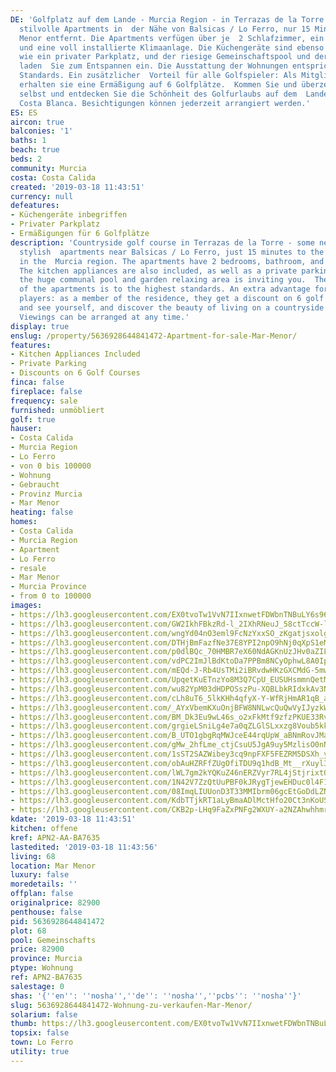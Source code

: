 ```yaml
---
DE: 'Golfplatz auf dem Lande - Murcia Region - in Terrazas de la Torre - einige moderne,
  stilvolle Apartments in  der Nähe von Balsicas / Lo Ferro, nur 15 Minuten vom Mar
  Menor entfernt. Die Apartments verfügen über je  2 Schlafzimmer, ein Badezimmer
  und eine voll installierte Klimaanlage. Die Küchengeräte sind ebenso  enthalten
  wie ein privater Parkplatz, und der riesige Gemeinschaftspool und der Entspannungsbereich
  laden  Sie zum Entspannen ein. Die Ausstattung der Wohnungen entspricht höchsten
  Standards. Ein zusätzlicher  Vorteil für alle Golfspieler: Als Mitglied der Residenz
  erhalten sie eine Ermäßigung auf 6 Golfplätze.  Kommen Sie und überzeugen Sie sich
  selbst und entdecken Sie die Schönheit des Golfurlaubs auf dem  Lande an der südlichen
  Costa Blanca. Besichtigungen können jederzeit arrangiert werden.'
ES: ES
aircon: true
balconies: '1'
baths: 1
beach: true
beds: 2
community: Murcia
costa: Costa Calida
created: '2019-03-18 11:43:51'
currency: null
defeatures:
- Küchengeräte inbegriffen
- Privater Parkplatz
- Ermäßigungen für 6 Golfplätze
description: 'Countryside golf course in Terrazas de la Torre - some new build modern
  stylish  apartments near Balsicas / Lo Ferro, just 15 minutes to the Mar Menor -
  in the  Murcia region. The apartments have 2 bedrooms, bathroom, and also A/C fully  installed.
  The kitchen appliances are also included, as well as a private parking  space, and
  the huge communal pool and garden relaxing area is inviting you.  The finishing
  of the apartments is to the highest standards. An extra advantage for  all golf
  players: as a member of the residence, they get a discount on 6 golf courts.  Come
  and see yourself, and discover the beauty of living on a countryside golf  resort.
  Viewings can be arranged at any time.'
display: true
enslug: /property/5636928644841472-Apartment-for-sale-Mar-Menor/
features:
- Kitchen Appliances Included
- Private Parking
- Discounts on 6 Golf Courses
finca: false
fireplace: false
frequency: sale
furnished: unmöbliert
golf: true
hauser:
- Costa Calida
- Murcia Region
- Lo Ferro
- von 0 bis 100000
- Wohnung
- Gebraucht
- Provinz Murcia
- Mar Menor
heating: false
homes:
- Costa Calida
- Murcia Region
- Apartment
- Lo Ferro
- resale
- Mar Menor
- Murcia Province
- from 0 to 100000
images:
- https://lh3.googleusercontent.com/EX0tvoTw1VvN7IIxnwetFDWbnTNBuLY6s967kiMmGTVcywXyIIgU6z7R-gRbKeF6-1RPj0rCZYy3BK8IHNU=w640-rj-e30-l100
- https://lh3.googleusercontent.com/GW2IkhFBkzRd-l_2IXhRNeuJ_58ctTccW-lOsCXxC9BQihUB4Tm2WWLObgiRM60k4LpdgR2Rzj9OotP2axM=w640-rj-e30-l100
- https://lh3.googleusercontent.com/wngYd04nO3eml9FcNzYxxSO_zKgatjsxolgu-lEhCZa_LbM6fuazYf2gOcYQe1wkGpSrVZaEW6FBa_qMph90ww=w640-rj-e30-l100
- https://lh3.googleusercontent.com/DTHjBmFazfNe37E8YPI2npO9hNj0qXpS1eMj98d2P-XVWDEaKsut-MAwI9POsxW0j65GgIREj3rxhAlybuho=w640-rj-e30-l100
- https://lh3.googleusercontent.com/p0dlBQc_70HMBR7eX60NdAGKnUzJHv0aZIL0kpAeSOxLHmyOpB5ToZ80jBy8c-8y3vSNtRhyrPlc2Q0SSf4=w640-rj-e30-l100
- https://lh3.googleusercontent.com/vdPC2ImJlBdKtoDa7PPBm8NCyOphwL8A0IpcJjUsM6vMf9LHRDntsT0pt5DZxLfaqKxuhbc5x-d51qBuAWR6=w640-rj-e30-l100
- https://lh3.googleusercontent.com/mEQd-J-Rb4UsTMi2iBRvdwHKzGXCMdG-5mwSDyt41DtcywWdnZJqpNMtMnRRtTsXiwR3vW4S0GOAAtFeWw2P5w=w640-rj-e30-l100
- https://lh3.googleusercontent.com/UpqetKuETnzYo8M3Q7CpU_EUSUHsmmnQetMtZ0v8a38pQdZGtweEAv-S6976aiX76qpMOtwbH7dgR3yW2-breA=w640-rj-e30-l100
- https://lh3.googleusercontent.com/wu82YpM03dHDPOSszPu-XQBLbkRIdxkAv3N6brUsouMmMDnIIDD9kj4EFAWz2a8REltxqvp4tIeQYSYt5gzP=w640-rj-e30-l100
- https://lh3.googleusercontent.com/cLh8uT6_5lkKHh4qfyX-Y-WfRjHmAR1qB_a9xAPmM76zPJuTMxThPbv4dBzEBCwRJQi3IWUYgq06vzSMvyqY=w640-rj-e30-l100
- https://lh3.googleusercontent.com/_AYxVbemKXuOnjBFW8NNLwcQuQwVyIJyzkW2cxB5H_6CHmtxNVToNBiXwR-h2eB6hUocOtBBBn8O2ercu8lv=w640-rj-e30-l100
- https://lh3.googleusercontent.com/BM_Dk3Eu9wL46s_o2xFkMtf9zfzPKUE33RveCwrAvi3aNpcysjt2kflko42Y4PFpnoP0fG51BPh8T8K__kA=w640-rj-e30-l100
- https://lh3.googleusercontent.com/grgieLSniLg4e7a0qZLGlSLxxzg8Voub5kk4SvdHAm-fSfHZ7mwQ4Ta8E1G5TTkcNkqVe3eoR2YHW1lcvg1cyA=w640-rj-e30-l100
- https://lh3.googleusercontent.com/B_UTO1gbgRqMWJceE44rqUpW_aBNmRovJMa55xcEWyTncvlaqzJ-IgebrROIuXKsGF9erKf420xjEbuf3xQ=w640-rj-e30-l100
- https://lh3.googleusercontent.com/gMw_2hfLme_ctjCsuU5JgA9uy5MzlisO0nNdFhn2nU3wCXZj-fSiNimgZW5fZu1eK-TTkYTIAzzVGSf0f3o=w640-rj-e30-l100
- https://lh3.googleusercontent.com/1sST2SAZWibey3cq9npFXF5FEZRM5DSXh_yad1qSlfglUkM2Eo0DkWDcb7kacl_TKBWNAchNJK7cuKG0S8Sf=w640-rj-e30-l100
- https://lh3.googleusercontent.com/obAuHZRFfZUgOfiTDU9q1hdB_Mt__rXuyl3xUKFOx_WM5zra8VTrCs8cmJpqA1bePpbDxIpYh3WDrUz0Q0Y=w640-rj-e30-l100
- https://lh3.googleusercontent.com/lWL7gm2kYQKuZ46nERZVyr7RL4jStjrixtQrJ4Ih-O-0IzvGYPQXE7_eCbh2gjRt4dFNeIgpU8C2TaDHYjufZw=w640-rj-e30-l100
- https://lh3.googleusercontent.com/1N42V7ZzQtUuPBF0kJRygTjewEHDuc0l4F1imppDc55mSqbtg8VULU6eM4Vx4GEd6TFjjxbnMxh8UTBnfQJd=w640-rj-e30-l100
- https://lh3.googleusercontent.com/08ImqLIUUonD3T33MMIbrm06gcEtGoDdLZNcusxd8stWsPVmL4qdLTGm72_RRRiKFxwLMiieNlV9Ko_q_pb0=w640-rj-e30-l100
- https://lh3.googleusercontent.com/KdbTTjkRT1aLyBmaADlMctHfo20Ct3nKoUS0C3pBNuT4MVs_lbQF-4rYmHSywTJ_4TPgfKGKb5wDZ6gf5-Q=w640-rj-e30-l100
- https://lh3.googleusercontent.com/CKB2p-LHq9FaZxPNFg2WXUY-a2NZAhwhhmrCWdku4dO_ABJvTCX5-4uKB-3flLzIuhRU6OgawrucG5UDtQUWbw=w640-rj-e30-l100
kdate: '2019-03-18 11:43:51'
kitchen: offene
kref: APN2-AA-BA7635
lastedited: '2019-03-18 11:43:56'
living: 68
location: Mar Menor
luxury: false
moredetails: ''
offplan: false
originalprice: 82900
penthouse: false
pid: 5636928644841472
plot: 68
pool: Gemeinschafts
price: 82900
province: Murcia
ptype: Wohnung
ref: APN2-BA7635
salestage: 0
shas: '{''en'': ''nosha'',''de'': ''nosha'',''pcbs'': ''nosha''}'
slug: 5636928644841472-Wohnung-zu-verkaufen-Mar-Menor/
solarium: false
thumb: https://lh3.googleusercontent.com/EX0tvoTw1VvN7IIxnwetFDWbnTNBuLY6s967kiMmGTVcywXyIIgU6z7R-gRbKeF6-1RPj0rCZYy3BK8IHNU=w400-h240-n-rj-e30-l100
topsix: false
town: Lo Ferro
utility: true
---
```

